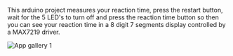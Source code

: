 This arduino project measures your reaction time, press the restart button, wait for the 5 LED's to turn off and press the reaction time button so then you can see your reaction time in a 8 digit 7 segments display controlled by a MAX7219 driver.

![App gallery 1](https://github.com/SylvainStak/arduino-measure-reaction-time/project-diagram.PNG "Project diagram")